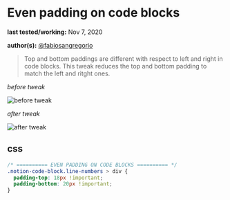 # Even padding on code blocks

**last tested/working:** Nov 7, 2020

**author(s):** [@fabiosangregorio](https://github.com/fabiosangregorio)

> Top and bottom paddings are different with respect to left and right in code blocks. This tweak reduces the top and bottom padding to match the left and ritght ones.

_before tweak_

![before tweak](https://cdn.discordapp.com/attachments/767863068617080902/773140995093037086/unknown.png)

_after tweak_

![after tweak](https://cdn.discordapp.com/attachments/767863068617080902/773141156783587358/unknown.png)

## css

```css
/* ========== EVEN PADDING ON CODE BLOCKS ========== */
.notion-code-block.line-numbers > div {
  padding-top: 18px !important;
  padding-bottom: 20px !important;
}
```